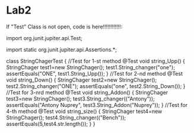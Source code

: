 # Lab2
If "Test" Class is not open, code is here!!!!!!!!!!!!:

import org.junit.jupiter.api.Test;

import static org.junit.jupiter.api.Assertions.*;

class StringChagerTest
{
//Test for 1-st method
    @Test
    void string_Upp()
    {
        StringChager test1=new StringChager();
        test1.String_changer("one");
        assertEquals("ONE", test1.String_Upp());
    }
//Test for 2-nd method
    @Test
    void string_Down()
    {
        StringChager test2=new StringChager();
        test2.String_changer("ONE");
        assertEquals("one", test2.String_Down());
    }
//Test for 3-nrd method
    @Test
    void string_Addon()
    {
        StringChager test3=new StringChager();
        test3.String_changer(("Antony"));
        assertEquals("Antony Nuprey", test3.String_Addon("Nuprey"));
    }
//Test for 4-th method
    @Test
    void string_size()
    {
        StringChager test4=new StringChager();
        test4.String_changer(("Bench"));
        assertEquals(5,test4.str.length());
    }
}
